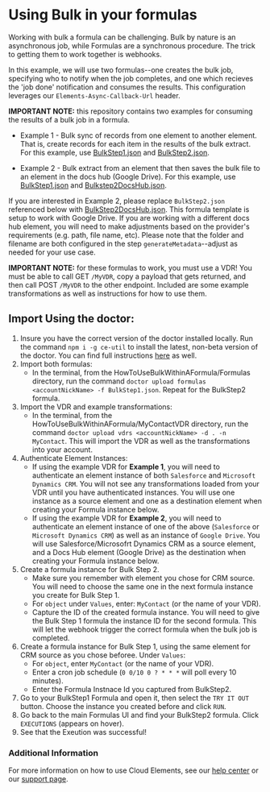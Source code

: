 # Using Bulk in your formulas
Working with bulk a formula can be challenging. Bulk by nature is an asynchronous job, while Formulas are a synchronous procedure. The trick to getting them to work together is webhooks.

In this example, we will use two formulas--one creates the bulk job, specifying who to notify when the job completes, and one which recieves the 'job done' notification and consumes the results.  This configuration leverages our `Elements-Async-Callback-Url` header.

**IMPORTANT NOTE:** this repository contains two examples for consuming the results of a bulk job in a formula.

* Example 1 - Bulk sync of records from one element to another element. That is, create records for each item in the results of the bulk extract. For this example, use [BulkStep1.json](BulkStep1.json) and [BulkStep2.json](BulkStep2.json).

* Example 2 - Bulk extract from an element that then saves the bulk file to an element in the docs hub (Google Drive).  For this example, use [BulkStep1.json](BulkStep1.json) and [Bulkstep2DocsHub.json](BulkStep2DocsHub.json). 

If you are interested in Example 2, please replace `BulkStep2.json` referenced below with [BulkStep2DocsHub.json](BulkStep2DocsHub.json).  This formula template is setup to work with Google Drive. If you are working with a different docs hub element, you will need to make adjustments based on the provider's requirements (e.g. path, file name, etc).  Please note that the folder and filename are both configured in the step `generateMetadata`--adjust as needed for your use case.

**IMPORTANT NOTE:** for these formulas to work, you must use a VDR! You must be able to call GET `/MyVDR`, copy a payload that gets returned, and then call POST `/MyVDR` to the other endpoint. Included are some example transformations as well as instructions for how to use them.

## Import Using the doctor:

1. Insure you have the correct version of the doctor installed locally. Run the command `npm i -g ce-util` to install the latest, non-beta version of the doctor. You can find full instructions [here](https://www.npmjs.com/package/ce-util/v/2.2.5) as well.
2. Import both formulas:
    * In the terminal, from the HowToUseBulkWithinAFormula/Formulas directory, run the command `doctor upload formulas <accountNickName> -f BulkStep1.json`. Repeat for the BulkStep2 formula.
3. Import the VDR and example transformations:
    * In the terminal, from the HowToUseBulkWithinAFormula/MyContactVDR directory, run the command `doctor upload vdrs <accountNickName> -d . -n MyContact`. This will import the VDR as well as the transformations into your account.
4. Authenticate Element Instances:
    * If using the example VDR for **Example 1**, you will need to authenticate an element instance of both `Salesforce` and `Microsoft Dynamics CRM`. You will not see any transformations loaded from your VDR until you have authenticated instances. You will use one instance as a source element and one as a destination element when creating your Formula instance below.
    * If using the example VDR for **Example 2**, you will need to authenticate an element instance of one of the above (`Salesforce` or `Microsoft Dynamics CRM`) as well as an instance of `Google Drive`. You will use Salesforce/Microsofrt Dynamics CRM as a source element, and a Docs Hub element (Google Drive) as the destination when creating your Formula instance below.
5. Create a formula instance for Bulk Step 2.
    * Make sure you remember with element you chose for CRM source. You will need to choose the same one in the next formula instance you create for Bulk Step 1.
    * For `object` under `Values`, enter: `MyContact` (or the name of your VDR).
    * Capture the ID of the created formula instance. You will need to give the Bulk Step 1 formula the instance ID for the second formula. This will let the webhook trigger the correct formula when the bulk job is completed. 
6. Create a formula instance for Bulk Step 1, using the same element for CRM source as you chose beforee. Under `Values`:
    * For `object`, enter `MyContact` (or the name of your VDR).
    * Enter a cron job schedule (`0 0/10 0 ? * * *` will poll every 10 minutes).
    * Enter the Formula Instnace Id you captured from BulkStep2.
7. Go to your BulkStep1 Formula and open it, then select the `TRY IT OUT` button. Choose the instance you created before and click `RUN`.
8. Go back to the main Formulas UI and find your BulkStep2 formula. Click `EXECUTIONS` (appears on hover).
9. See that the Exeution was successful!

### Additional Information

For more information on how to use Cloud Elements, see our [help center](https://docs.cloud-elements.com) or our [support page](https://support.cloud-elements.com/hc/en-us).